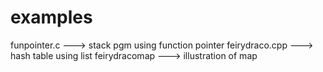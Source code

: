 # examples
funpointer.c  ---> stack pgm using function pointer
feirydraco.cpp ---> hash table using list
feirydracomap ---> illustration of map
